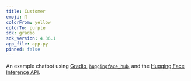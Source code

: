 ```yaml
---
title: Customer
emoji: 💬
colorFrom: yellow
colorTo: purple
sdk: gradio
sdk_version: 4.36.1
app_file: app.py
pinned: false
---
```


An example chatbot using [Gradio](https://gradio.app), [`huggingface_hub`](https://huggingface.co/docs/huggingface_hub/v0.22.2/en/index), and the [Hugging Face Inference API](https://huggingface.co/docs/api-inference/index).